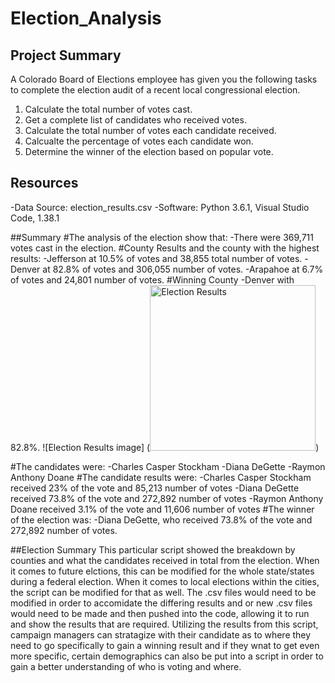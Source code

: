 # Election_Analysis

## Project Summary
A Colorado Board of Elections employee has given you the following tasks to complete the election audit of a recent local congressional election.

1. Calculate the total number of votes cast.
2. Get a complete list of candidates who received votes.
3. Calculate the total number of votes each candidate received.
4. Calcualte the percentage of votes each candidate won.
5. Determine the winner of the election based on popular vote.

## Resources
-Data Source: election_results.csv
-Software: Python 3.6.1, Visual Studio Code, 1.38.1

##Summary
#The analysis of the election show that:
-There were 369,711 votes cast in the election.
#County Results and the county with the highest results:
  -Jefferson at 10.5% of votes and 38,855 total number of votes.
  -Denver at 82.8% of votes and 306,055 number of votes.
  -Arapahoe at 6.7% of votes and 24,801 number of votes.
#Winning County
  -Denver with 82.8%.
 ![Election Results image] (<img width="265" alt="Election Results" src="https://user-images.githubusercontent.com/96212747/149677471-553eac3e-8f0d-495e-9b04-901bd6161d4d.png">)

#The candidates were:
  -Charles Casper Stockham
  -Diana DeGette
  -Raymon Anthony Doane
#The candidate results were:
  -Charles Casper Stockham received 23% of the vote and 85,213 number of votes
  -Diana DeGette received 73.8% of the vote and 272,892 number of votes
  -Raymon Anthony Doane received 3.1% of the vote and 11,606 number of votes
#The winner of the election was:
  -Diana DeGette, who received 73.8% of the vote and 272,892 number of votes.
  
 
 ##Election Summary
 This particular script showed the breakdown by counties and what the candidates received in total from the election. When it comes to future elctions, this can be modified for the whole state/states during a federal election. When it comes to local elections within the cities, the script can be modified for that as well. 
 The .csv files would need to be modified in order to accomidate the differing results and or new .csv files would need to be made and then pushed into the code, allowing it to run and show the results that are required.
 Utilizing the results from this script, campaign managers can stratagize with their candidate as to where they need to go specifically to gain a winning result and if they wnat to get even more specific, certain demographics can also be put into a script in order to gain a better understanding of who is voting and where.
